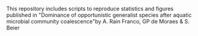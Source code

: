 This repository includes scripts to reproduce statistics and figures published in "Dominance of opportunistic generalist species after aquatic microbial community coalescence"by A. Rain Franco, GP de Moraes & S. Beier
